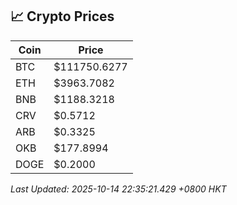 ## 📈 Crypto Prices

| Coin | Price |
| ---- | ----- |
| BTC | $111750.6277 |
| ETH | $3963.7082 |
| BNB | $1188.3218 |
| CRV | $0.5712 |
| ARB | $0.3325 |
| OKB | $177.8994 |
| DOGE | $0.2000 |

_Last Updated: 2025-10-14 22:35:21.429 +0800 HKT_
